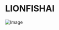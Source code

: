 # LIONFISHAI

![Image](https://github.com/user-attachments/assets/10a5fd59-989a-4fc2-bb9d-65f491a7148c)
